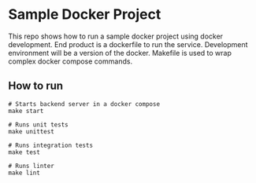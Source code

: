 # Sample Docker Project
This repo shows how to run a sample docker project using docker development. End product is a dockerfile to run the service. Development environment will be a version of the docker. Makefile is used to wrap complex docker compose commands.

## How to run
```
# Starts backend server in a docker compose
make start

# Runs unit tests
make unittest

# Runs integration tests
make test

# Runs linter
make lint
```
